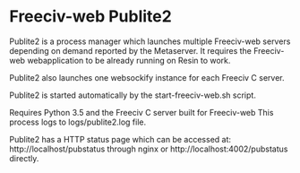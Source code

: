 Freeciv-web Publite2   
====================

Publite2 is a process manager which launches multiple Freeciv-web servers
depending on demand reported by the Metaserver. It requires the Freeciv-web
webapplication to be already running on Resin to work. 

Publite2 also launches one websockify instance for each Freeciv C server.

Publite2 is started automatically by the start-freeciv-web.sh script.

Requires Python 3.5 and the Freeciv C server built for Freeciv-web
This process logs to logs/publite2.log file.

Publite2 has a HTTP status page which can be accessed at:
http://localhost/pubstatus through nginx or 
http://localhost:4002/pubstatus directly.

